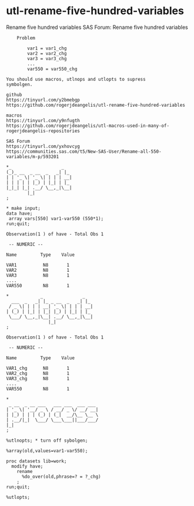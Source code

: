 # utl-rename-five-hundred-variables
Rename five hundred variables
    SAS Forum: Rename five hundred variables                                                      
                                                                                                  
        Problem                                                                                   
                                                                                                  
            var1 = var1_chg                                                                       
            var2 = var2_chg                                                                       
            var3 = var3_chg                                                                       
            ...                                                                                   
            var550 = var550_chg                                                                   
                                                                                                  
    You should use macros, utlnops and utlopts to supress                                         
    symbolgen.                                                                                    
                                                                                                  
    github                                                                                        
    https://tinyurl.com/y2bmebgp                                                                  
    https://github.com/rogerjdeangelis/utl-rename-five-hundred-variables                          
                                                                                                  
    macros                                                                                        
    https://tinyurl.com/y9nfugth                                                                  
    https://github.com/rogerjdeangelis/utl-macros-used-in-many-of-rogerjdeangelis-repositories    
                                                                                                  
    SAS Forum                                                                                     
    https://tinyurl.com/yxhovcyg                                                                  
    https://communities.sas.com/t5/New-SAS-User/Rename-all-550-variables/m-p/593201               
                                                                                                  
    *_                   _                                                                        
    (_)_ __  _ __  _   _| |_                                                                      
    | | '_ \| '_ \| | | | __|                                                                     
    | | | | | |_) | |_| | |_                                                                      
    |_|_| |_| .__/ \__,_|\__|                                                                     
            |_|                                                                                   
    ;                                                                                             
                                                                                                  
    * make input;                                                                                 
    data have;                                                                                    
     array vars[550] var1-var550 (550*1);                                                         
    run;quit;                                                                                     
                                                                                                  
    Observation(1 ) of have - Total Obs 1                                                         
                                                                                                  
     -- NUMERIC --                                                                                
                                                                                                  
    Name         Type    Value                                                                    
                                                                                                  
    VAR1          N8       1                                                                      
    VAR2          N8       1                                                                      
    VAR3          N8       1                                                                      
    ....                                                                                          
    VAR550        N8       1                                                                      
                                                                                                  
    *            _               _                                                                
      ___  _   _| |_ _ __  _   _| |_                                                              
     / _ \| | | | __| '_ \| | | | __|                                                             
    | (_) | |_| | |_| |_) | |_| | |_                                                              
     \___/ \__,_|\__| .__/ \__,_|\__|                                                             
                    |_|                                                                           
    ;                                                                                             
                                                                                                  
    Observation(1 ) of have - Total Obs 1                                                         
                                                                                                  
     -- NUMERIC --                                                                                
                                                                                                  
    Name         Type    Value                                                                    
                                                                                                  
    VAR1_chg      N8       1                                                                      
    VAR2_chg      N8       1                                                                      
    VAR3_chg      N8       1                                                                      
    ....                                                                                          
    VAR550        N8       1                                                                      
                                                                                                  
    *                                                                                             
     _ __  _ __ ___   ___ ___  ___ ___                                                            
    | '_ \| '__/ _ \ / __/ _ \/ __/ __|                                                           
    | |_) | | | (_) | (_|  __/\__ \__ \                                                           
    | .__/|_|  \___/ \___\___||___/___/                                                           
    |_|                                                                                           
    ;                                                                                             
                                                                                                  
    %utlnopts; * turn off sybolgen;                                                               
                                                                                                  
    %array(old,values=var1-var550);                                                               
                                                                                                  
    proc datasets lib=work;                                                                       
      modify have;                                                                                
        rename                                                                                    
          %do_over(old,phrase=? = ?_chg)                                                          
        ;                                                                                         
    run;quit;                                                                                     
                                                                                                  
    %utlopts;                                                                                     
                                                                                                  
                                                                                                  
